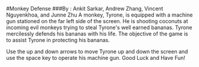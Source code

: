 #Monkey Defense
###By : Ankit Sarkar, Andrew Zhang, Vincent Nguyenkhoa, and Junne Zhu
A monkey, Tyrone, is equipped with a machine gun stationed on the far left side of the screen. He is shooting coconuts at incoming evil monkeys trying to steal Tyrone's well earned bananas. Tyrone mercilessly defends his bananas with his life. The objective of the game is to assist Tyrone in protecting his bananas.

Use the up and down arrows to move Tyrone up and down the screen and use the space key to operate his machine gun.
Good Luck and Have Fun!

<img src="http://static.tumblr.com/2gt4nre/iwBm4ohwn/lots_of_bananas.jpeg" alt="Banaas" style="width:2px;height:1px;">
